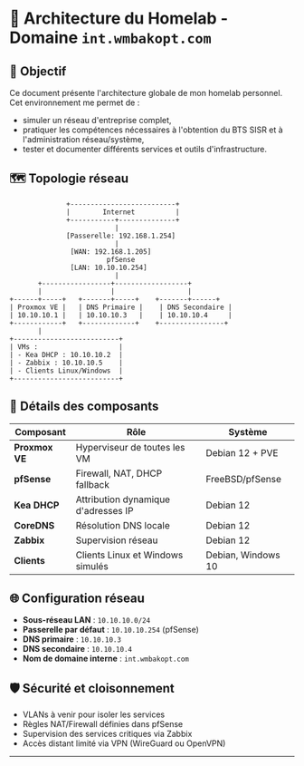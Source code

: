 # 🧱 Architecture du Homelab - Domaine `int.wmbakopt.com`

## 🎯 Objectif

Ce document présente l'architecture globale de mon homelab personnel. Cet environnement me permet de :
- simuler un réseau d'entreprise complet,
- pratiquer les compétences nécessaires à l'obtention du BTS SISR et à l'administration réseau/système,
- tester et documenter différents services et outils d'infrastructure.


## 🗺️ Topologie réseau

```
              +--------------------------+
              |        Internet          |
              +-----------+--------------+
                          |
              [Passerelle: 192.168.1.254]
                          |
               [WAN: 192.168.1.205]
                        pfSense
               [LAN: 10.10.10.254]
                          |
       +-----------------+------------------+
       |                 |                  |
+------+-----+   +-------+-----+    +-------+------+
| Proxmox VE |   | DNS Primaire |    | DNS Secondaire |
| 10.10.10.1 |   | 10.10.10.3   |    | 10.10.10.4     |
+------------+   +-------------+    +----------------+
       |
+--------------------------+
| VMs :                    |
| - Kea DHCP : 10.10.10.2  |
| - Zabbix : 10.10.10.5    |
| - Clients Linux/Windows  |
+--------------------------+
```

## 🧩 Détails des composants

| Composant      | Rôle                                      | Système            |
|----------------|-------------------------------------------|--------------------|
| **Proxmox VE** | Hyperviseur de toutes les VM              | Debian 12 + PVE    |
| **pfSense**    | Firewall, NAT, DHCP fallback              | FreeBSD/pfSense    |
| **Kea DHCP**   | Attribution dynamique d'adresses IP       | Debian 12          |
| **CoreDNS**    | Résolution DNS locale                     | Debian 12          |
| **Zabbix**     | Supervision réseau                        | Debian 12          |
| **Clients**    | Clients Linux et Windows simulés          | Debian, Windows 10 |


## 🌐 Configuration réseau

- **Sous-réseau LAN** : `10.10.10.0/24`
- **Passerelle par défaut** : `10.10.10.254` (pfSense)
- **DNS primaire** : `10.10.10.3`
- **DNS secondaire** : `10.10.10.4`
- **Nom de domaine interne** : `int.wmbakopt.com`


## 🛡️ Sécurité et cloisonnement

- VLANs à venir pour isoler les services
- Règles NAT/Firewall définies dans pfSense
- Supervision des services critiques via Zabbix
- Accès distant limité via VPN (WireGuard ou OpenVPN)

---

